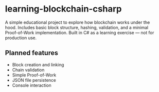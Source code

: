 # learning-blockchain-csharp
A simple educational project to explore how blockchain works under the hood.
Includes basic block structure, hashing, validation, and a minimal Proof-of-Work implementation.
Built in C# as a learning exercise — not for production use.

## Planned features

- Block creation and linking
- Chain validation
- Simple Proof-of-Work
- JSON file persistence
- Console interaction

